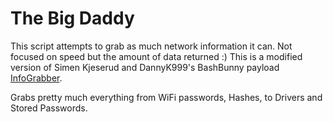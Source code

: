 # The Big Daddy

This script attempts to grab as much network information it can.
Not focused on speed but the amount of data returned :)
This is a modified version of Simen Kjeserud and DannyK999's BashBunny payload [InfoGrabber](https://github.com/hak5/bashbunny-payloads/tree/master/payloads/library/recon/InfoGrabber).

Grabs pretty much everything from WiFi passwords, Hashes, to Drivers and Stored Passwords.
